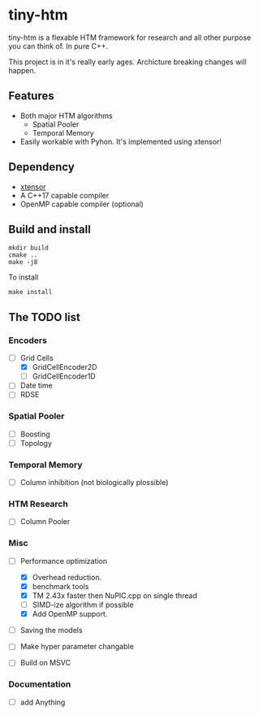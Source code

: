# tiny-htm
tiny-htm is a flexable HTM framework for research and all other purpose you can think of. In pure C++.

This project is in it's really early ages. Archicture breaking changes will happen.

## Features
* Both major HTM algorithms
  * Spatial Pooler
  * Temporal Memory
* Easily workable with Pyhon. It's implemented using xtensor!


## Dependency
* [xtensor](https://github.com/QuantStack/xtensor/)
* A C++17 capable compiler
* OpenMP capable compiler (optional)

## Build and install
```shell
mkdir build
cmake ..
make -j8
```

To install
```
make install
```

## The TODO list

### Encoders
* [ ] Grid Cells
  * [x] GridCellEncoder2D
  * [ ] GridCellEncoder1D
* [ ] Date time
* [ ] RDSE

### Spatial Pooler
* [ ] Boosting
* [ ] Topology

### Temporal Memory
* [ ] Column inhibition (not biologically plossible)

### HTM Research
* [ ] Column Pooler

### Misc
* [ ] Performance optimization
  * [x] Overhead reduction.
  * [x] benchmark tools
  * [x] TM 2.43x faster then NuPIC.cpp on single thread
  * [ ] SIMD-ize algorithm if possible
  * [x] Add OpenMP support.
* [ ] Saving the models
* [ ] Make hyper parameter changable
* [ ] Build on MSVC


### Documentation
* [ ] add Anything
